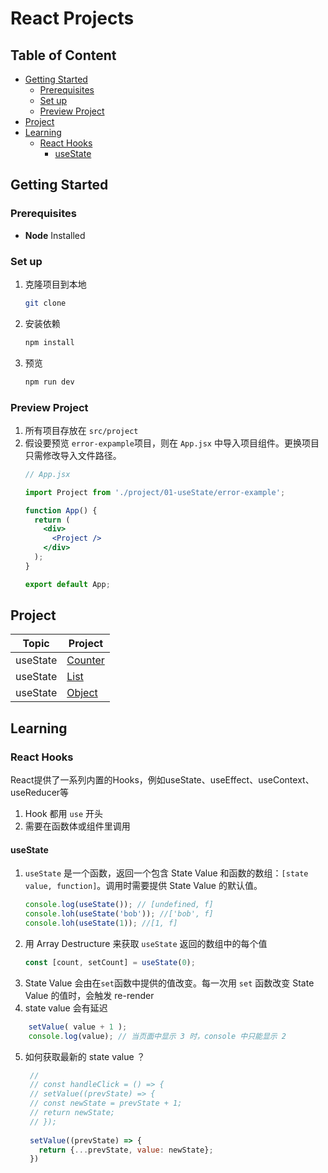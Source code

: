 <h1>React Projects</h1>

<h2> Table of Content </h2>

- [Getting Started](#getting-started)
  - [Prerequisites](#prerequisites)
  - [Set up](#set-up)
  - [Preview Project](#preview-project)
- [Project](#project)
- [Learning](#learning)
  - [React Hooks](#react-hooks)
    - [useState](#usestate)

## Getting Started

### Prerequisites
- **Node** Installed

### Set up

1. 克隆项目到本地
   ```sh
   git clone
   ```

2. 安装依赖
   ```sh
   npm install
   ```

3. 预览
   ```sh
   npm run dev
   ```

### Preview Project

1. 所有项目存放在 `src/project`
2. 假设要预览 `error-expample`项目，则在 `App.jsx` 中导入项目组件。更换项目只需修改导入文件路径。
    ```jsx
    // App.jsx

    import Project from './project/01-useState/error-example';

    function App() {
      return (
        <div>
          <Project />
        </div>
      );
    }

    export default App;
    ```

## Project

| Topic | Project |
|---|---|
| useState | [Counter](./src/project/01-useState/Counter.jsx) |
| useState | [List](./src/project/01-useState/List.jsx) |
| useState | [Object](./src/project/01-useState/Object.jsx) |

## Learning

### React Hooks
React提供了一系列内置的Hooks，例如useState、useEffect、useContext、useReducer等

1. Hook 都用 `use` 开头
2. 需要在函数体或组件里调用


#### useState

1. `useState` 是一个函数，返回一个包含 State Value 和函数的数组：`[state value, function]`。调用时需要提供 State Value 的默认值。
   ```jsx
   console.log(useState()); // [undefined, f]
   console.loh(useState('bob')); //['bob', f]
   console.loh(useState(1)); //[1, f]
   ``` 
2. 用 Array Destructure 来获取 `useState` 返回的数组中的每个值
   ```jsx
   const [count, setCount] = useState(0);
   ```
3. State Value 会由在`set`函数中提供的值改变。每一次用 `set` 函数改变 State Value 的值时，会触发 re-render
4. state value 会有延迟
  ```jsx
      setValue( value + 1 );
      console.log(value); // 当页面中显示 3 时，console 中只能显示 2
  ```
5. 如何获取最新的 state value ？
   ```jsx
    //
    // const handleClick = () => {
    // setValue((prevState) => {
    // const newState = prevState + 1;
    // return newState;
    // });
    
    setValue((prevState) => {
      return {...prevState, value: newState};
    })
   ```